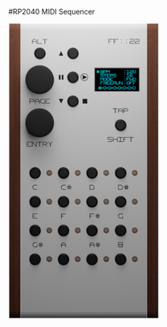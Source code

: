 #RP2040 MIDI Sequencer

<a href="./hardware/front.png"><img width=300 src="./hardware/front.png"/></a>